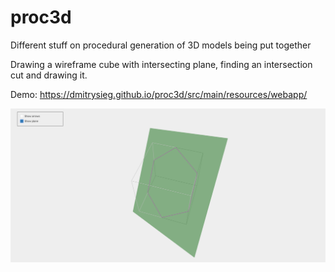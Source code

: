 # proc3d
Different stuff on procedural generation of 3D models being put together

Drawing a wireframe cube with intersecting plane, finding an intersection cut and drawing it.

Demo: https://dmitrysieg.github.io/proc3d/src/main/resources/webapp/

![Screenshot](docs/Screenshot02.png)
